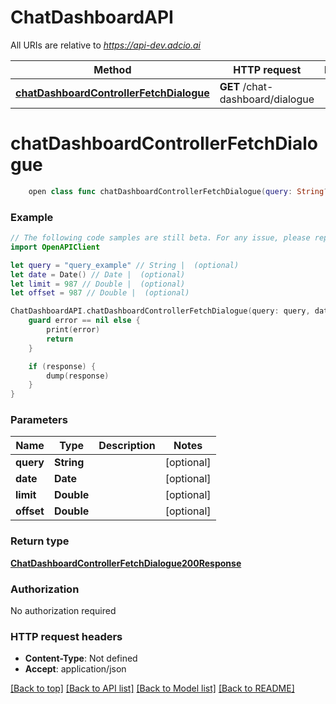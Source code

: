 # ChatDashboardAPI

All URIs are relative to *https://api-dev.adcio.ai*

Method | HTTP request | Description
------------- | ------------- | -------------
[**chatDashboardControllerFetchDialogue**](ChatDashboardAPI.md#chatdashboardcontrollerfetchdialogue) | **GET** /chat-dashboard/dialogue | 


# **chatDashboardControllerFetchDialogue**
```swift
    open class func chatDashboardControllerFetchDialogue(query: String? = nil, date: Date? = nil, limit: Double? = nil, offset: Double? = nil, completion: @escaping (_ data: ChatDashboardControllerFetchDialogue200Response?, _ error: Error?) -> Void)
```



### Example
```swift
// The following code samples are still beta. For any issue, please report via http://github.com/OpenAPITools/openapi-generator/issues/new
import OpenAPIClient

let query = "query_example" // String |  (optional)
let date = Date() // Date |  (optional)
let limit = 987 // Double |  (optional)
let offset = 987 // Double |  (optional)

ChatDashboardAPI.chatDashboardControllerFetchDialogue(query: query, date: date, limit: limit, offset: offset) { (response, error) in
    guard error == nil else {
        print(error)
        return
    }

    if (response) {
        dump(response)
    }
}
```

### Parameters

Name | Type | Description  | Notes
------------- | ------------- | ------------- | -------------
 **query** | **String** |  | [optional] 
 **date** | **Date** |  | [optional] 
 **limit** | **Double** |  | [optional] 
 **offset** | **Double** |  | [optional] 

### Return type

[**ChatDashboardControllerFetchDialogue200Response**](ChatDashboardControllerFetchDialogue200Response.md)

### Authorization

No authorization required

### HTTP request headers

 - **Content-Type**: Not defined
 - **Accept**: application/json

[[Back to top]](#) [[Back to API list]](../README.md#documentation-for-api-endpoints) [[Back to Model list]](../README.md#documentation-for-models) [[Back to README]](../README.md)

